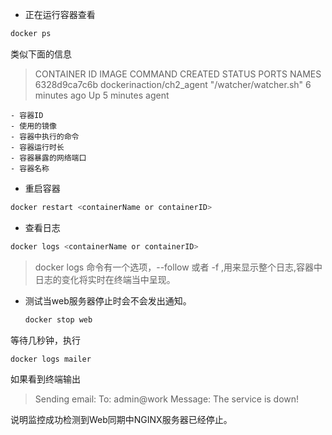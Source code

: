 - 正在运行容器查看
```sh
docker ps
```
类似下面的信息
>CONTAINER ID        IMAGE                       COMMAND                  CREATED             STATUS              PORTS               NAMES
6328d9ca7c6b        dockerinaction/ch2_agent    "/watcher/watcher.sh"    6 minutes ago       Up 5 minutes                            agent

    - 容器ID
    - 使用的镜像
    - 容器中执行的命令
    - 容器运行时长
    - 容器暴露的网络端口
    - 容器名称
    
- 重启容器
```sh
docker restart <containerName or containerID>
```

- 查看日志
```sh
docker logs <containerName or containerID>
```
> docker logs 命令有一个选项，--follow 或者 -f ,用来显示整个日志,容器中日志的变化将实时在终端当中呈现。


- 测试当web服务器停止时会不会发出通知。
    ```sh
    docker stop web
    ```
等待几秒钟，执行
```sh
docker logs mailer
```
如果看到终端输出
>Sending email: To: admin@work  Message: The service is down!

 说明监控成功检测到Web同期中NGINX服务器已经停止。











































































